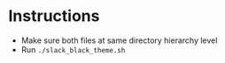 # Instructions

* Make sure both files at same directory hierarchy level
* Run `./slack_black_theme.sh`
